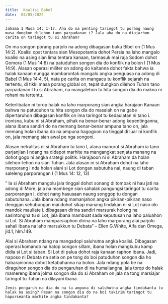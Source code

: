```yaml
---
title:  Koalisi Babel
date:  04/05/2022
---
```


`Jahama 1 Musa 14: 1-17. Aha do na penting taringot tu porang naung masa dungkon dilehon tano parpadanan i? Jala aha do na diajarhon carita on taringot tu si Abraham?`

On ma songon porang parjolo na adong dibagasan buku Bibel on (1 Mus 14:2). Koalisi opat tentara sian Mesopotamia dohot Persia na laho mangalo koalisi na asing sian lima tentara kanaan, tarmasuk mai raja Sodom dohot Gomora (1 Mus 14:8) na patuduhon songon dia do konflik na bolon I (1 Mus 14:9). Alasan operasi militer on adong do kaitanna dohot fakta bahwa ia halak kanaan nungga mambarontak mangalo angka penguasa na adong di Babel (1 Mus 14:4, 5), nata pe carita on mangacu tu konflik sejarah na tertentu, di tikki masa porang global on, tepat dungkon dilehon Tuhan tano parpadanan I tu si Abraham, na mangalehon tu hita songon dia do makna ni rohani na tertentu.

Keterlibatan ni torop halak na laho marporang sian angka harajaon Kanaan bahwa na patuduhon tu hita songon dia do masalah on na gabe dipertaruhon dibagasan konflik on ima taringot tu kedaulatan ni tano i. ironisna, kubu ni si Abraham, pihak na benar-benar adong kepentinganna, alana ibana sandiri do na memang benar-benar ampuna tano on, jala memang holan ibana do na ampuna hagogoon na tinggal di luar ni konflik on, jala memang sian awal pe nga songoni.

Alasan netralitas ni si Abraham tu tano I, alana manurut si Abraham ia tano parjanjian I ndang na didapot marhite na mangangkat senjata manang na dohot gogo ni angka srategi politik. Harajaoon ni si Abraham da holan silehon-lehon na sian Tuhan. Jala alasan ni si Abraham dohot na laho marporang I nda holan alani si Lot dongan sabutuha nai, naung di taban saleleng parporangan I (1 Mus 14: 12, 13)

” Ia si Abraham mangolu jala tinggal dohot sonang di tombak ni hau jati na adong di More, jala na mambege sian sahalak pangungsi taringot tu carita parporangan I, dohot nang hasusaan naung songgop tu dongan sabutuhana. Jala ibana ndang mamanjahon angka pikiran-pikiran naso denggan sehubungan mai dohot sikap manang tindakan ni si Lot naso olo mandok mauliate i. dibagasan dirina sandiri marsurak holong na sasintongna tu si Lot, jala ibana mambuat sada keputusan na laho paluahon si Lot. Si Abraham mamparsiaphon dirina na laho marporang alai parjolo sahali ibana na laho marsukkun tu Debata” – Ellen G.White, Alfa dan Omega, jld.1, hlm.149.

Alai si Abraham ndang na mangadopi saluhutna angka koalisi. Dibagasan operasi komando na hatop songon sillam, ibana holan mangkubu kamp didia si Lot si taban. Si Lot di palua dohot raja kanaan raphon ibana. Jadi, naposo ni Debata na setia on pe tong do boi patuduhon songon dia ho habaranionna dohot ketabahanna na bolon. Jala ndang pola be na diraguhon songon dia do pengaruhan di na humaliangna, jala torop do halak mamereng ibana jolma songon dia do si Abraham on jala na tong marsiajar taringot tu Tuhan na dilayani ibana.

`Jenis pengaruh na dia do na ta ampuna di saluhutna angka tindakanta tu halak na asing? Pesan na songon dia do na boi takirim taringot tu haporseanta marhite angka tindakanta?`